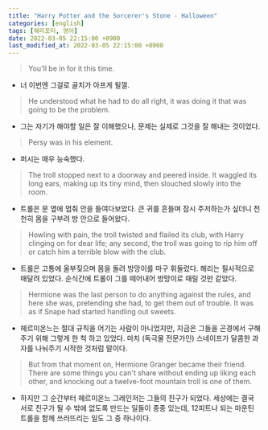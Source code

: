 ```yaml
---
title: "Harry Potter and the Sorcerer's Stone - Halloween"
categories: [english]
tags: [해리포터, 영어]
date: 2022-03-05 22:15:00 +0900
last_modified_at: 2022-03-05 22:15:00 +0900
---
```

> You'll be in for it this time.
- 너 이번엔 그걸로 골치가 아프게 될껄.

> He understood what he had to do all right, it was doing it that was going to be the problem.
- 그는 자기가 해야할 일은 잘 이해했으나, 문제는 실제로 그것을 잘 해내는 것이었다.

> Persy was in his element.
- 퍼시는 매우 능숙했다.

> The troll stopped next to a doorway and peered inside. It waggled its long ears, making up its tiny mind, then slouched slowly into the room.
- 트롤은 문 옆에 멈춰 안을 들여다보았다. 큰 귀를 흔들며 잠시 주저하는가 싶더니 천천히 몸을 구부려 방 안으로 들어왔다.

> Howling with pain, the troll twisted and flailed its club, with Harry clinging on for dear life; any second, the troll was going to rip him off or catch him a terrible blow with the club.
- 트롤은 고통에 울부짖으며 몸을 돌려 방망이를 마구 휘둘렀다. 해리는 필사적으로 매달려 있었다. 순식간에 트롤이 그를 떼어내어 방망이로 때릴 것만 같았다.

> Hermione was the last person to do anything against the rules, and here she was, pretending she had, to get them out of trouble. It was as if Snape had started handling out sweets.
- 헤르미온느는 절대 규칙을 어기는 사람이 아니었지만, 지금은 그들을 곤경에서 구해주기 위해 그렇게 한 척 하고 있었다. 마치 (독극물 전문가인) 스네이프가 달콤한 과자를 나눠주기 시작한 것처럼 말이다.

> But from that moment on, Hermione Granger became their friend. There are some things you can't share without ending up liking each other, and knocking out a twelve-foot mountain troll is one of them.
 - 하지만 그 순간부터 헤르미온느 그레인저는 그들의 친구가 되었다. 세상에는 결국 서로 친구가 될 수 밖에 없도록 만드는 일들이 종종 있는데, 12피트나 되는 마운틴 트롤을 함께 쓰러뜨리는 일도 그 중 하나이다.